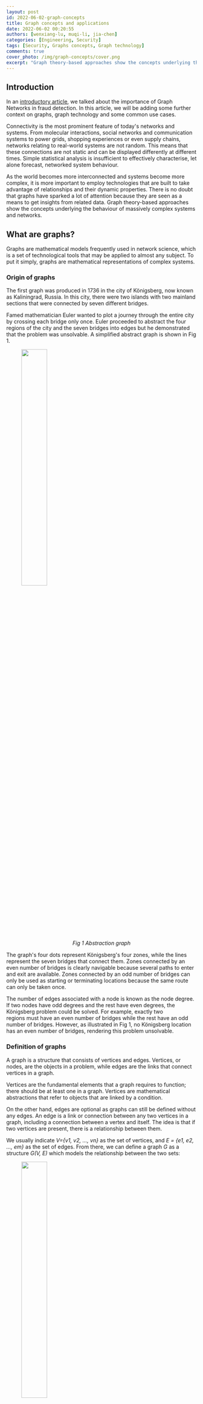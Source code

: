 ```yaml
---
layout: post
id: 2022-06-02-graph-concepts
title: Graph concepts and applications
date: 2022-06-02 00:20:55
authors: [wenxiang-lu, muqi-li, jia-chen]
categories: [Engineering, Security]
tags: [Security, Graphs concepts, Graph technology]
comments: true
cover_photo: /img/graph-concepts/cover.png
excerpt: "Graph theory-based approaches show the concepts underlying the behaviour of massively complex systems and networks. Read to find out how graphs came about, where they can be used and the part they play in graph technology."
---
```


## Introduction

In an [introductory article](/graph-networks), we talked about the importance of Graph Networks in fraud detection. In this article, we will be adding some further context on graphs, graph technology and some common use cases.

Connectivity is the most prominent feature of today's networks and systems. From molecular interactions, social networks and communication systems to power grids, shopping experiences or even supply chains, networks relating to real-world systems are not random. This means that these connections are not static and can be displayed differently at different times. Simple statistical analysis is insufficient to effectively characterise, let alone forecast, networked system behaviour.

As the world becomes more interconnected and systems become more complex, it is more important to employ technologies that are built to take advantage of relationships and their dynamic properties. There is no doubt that graphs have sparked a lot of attention because they are seen as a means to get insights from related data. Graph theory-based approaches show the concepts underlying the behaviour of massively complex systems and networks.

## What are graphs?

Graphs are mathematical models frequently used in network science, which is a set of technological tools that may be applied to almost any subject. To put it simply, graphs are mathematical representations of complex systems.

### Origin of graphs

The first graph was produced in 1736 in the city of Königsberg, now known as Kaliningrad, Russia. In this city, there were two islands with two mainland sections that were connected by seven different bridges.

Famed mathematician Euler wanted to plot a journey through the entire city by crossing each bridge only once. Euler proceeded to abstract the four regions of the city and the seven bridges into edges but he demonstrated that the problem was unsolvable. A simplified abstract graph is shown in Fig 1.

<div class="post-image-section"><figure>
  <img src="/img/graph-concepts/image9.png" alt="" style="width:40%"><figcaption align="middle"><i>Fig 1 Abstraction graph</i></figcaption>
  </figure>
</div>

The graph's four dots represent Königsberg's four zones, while the lines represent the seven bridges that connect them. Zones connected by an even number of bridges is clearly navigable because several paths to enter and exit are available. Zones connected by an odd number of bridges can only be used as starting or terminating locations because the same route can only be taken once.

The number of edges associated with a node is known as the node degree. If two nodes have odd degrees and the rest have even degrees, the Königsberg problem could be solved. For example, exactly two regions must have an even number of bridges while the rest have an odd number of bridges. However, as illustrated in Fig 1, no Königsberg location has an even number of bridges, rendering this problem unsolvable.

### Definition of graphs

A graph is a structure that consists of vertices and edges. Vertices, or nodes, are the objects in a problem, while edges are the links that connect vertices in a graph.  

Vertices are the fundamental elements that a graph requires to function; there should be at least one in a graph. Vertices are mathematical abstractions that refer to objects that are linked by a condition.

On the other hand, edges are optional as graphs can still be defined without any edges. An edge is a link or connection between any two vertices in a graph, including a connection between a vertex and itself. The idea is that if two vertices are present, there is a relationship between them.

We usually indicate *V={v1, v2, ..., vn}* as the set of vertices, and *E = {e1, e2, ..., em}* as the set of edges. From there, we can define a graph *G* as a structure *G(V, E)* which models the relationship between the two sets:

<div class="post-image-section"><figure>
  <img src="/img/graph-concepts/image11.png" alt="" style="width:40%"><figcaption align="middle"><i>Fig 2 Graph structure</i></figcaption>
  </figure>
</div>

It is worth noting that the order of the two sets within parentheses matters, because we usually express the vertices first, followed by the edges. A graph *H(X, Y)* is therefore a structure that models the relationship between the set of vertices *X* and the set of edges *Y*, not the other way around.

## Graph data model

Now that we have covered graphs and their typical components, let us move on to graph data models, which help to translate a conceptual view of your data to a logical model. Two common graph data formats are Resource Description Framework (RDF) and Labelled Property Graph (LPG).

### Resource Description Framework (RDF)

RDF is typically used for metadata and facilitates standardised exchange of data based on their relationships. RDFs typically consist of a triple: a subject, a predicate, and an object. A collection of such triples is an RDF graph. This can be depicted as a node and a directed edge diagram, with each triple representing a node-edge-node graph, as shown in Fig 3.

<div class="post-image-section"><figure>
  <img src="/img/graph-concepts/image10.png" alt="" style="width:60%"><figcaption align="middle"><i>Fig 3 RDF graph</i></figcaption>
  </figure>
</div>

The three types of nodes that can exist are:

*   Internationalised Resource Identifiers (IRI) - online resource identification code.
*   Literals - data type value, i.e. text, integer, etc.
*   Blank nodes - have no identification; similar to anonymous or existential variables.

Let us use an example to illustrate this. We have a person with the name Art and we want to plot all his relationships. In this case, the IRI is *http://example.org/art* and this can be shortened by defining a prefix like `ex`.

In this example, the IRI *http://xmlns.com/foaf/0.1/knows* defines the relationship `knows`. We define `foaf` as the prefix for *http://xmlns.com/foaf/0.1/*. The following code snippet shows how a graph like this will look.

```
@prefix foaf: <http://xmlns.com/foaf/0.1/>
@prefix ex: <http://example.org/>

ex:art foaf:knows ex:bob
ex:art foaf:knows ex:bea
ex:bob foaf:knows ex:cal
ex:bob foaf:knows ex:cam
ex:bea foaf:knows ex:coe
ex:bea foaf:knows ex:cory
ex:bea foaf:age 23
ex:bea foaf:based_near_:o1
```

In the last two lines, you can see how a literal and blank node would be depicted in an RDF graph. The variable `foaf:age` is a literal node with the integer value of 23, while `foaf:based_near` is an anonymous spatial entity with a node identifier of underscore. Outside the context of this graph, `o1` is a data identifier with no meaning.

Multiple IRIs, intended for use in RDF graphs, are typically stored in an RDF vocabulary. These IRIs often begin with a common substring known as a namespace IRI. In some cases, namespace IRIs are also associated with a short name known as a namespace prefix. In the example above, *http://xmlns.com/foaf/0.1/* is the namespace IRI and `foaf` and `ex` are namespace prefixes.

*Note: RDF graphs are considered atemporal as they provide a static snapshot of data. They can use appropriate language extensions to communicate information about events or other dynamic properties of entities.*

An RDF dataset is a set of RDF graphs that includes one or more named graphs as well as exactly one default graph. A default graph is one that can be empty, and has no associated IRI or name, while each named graph has an IRI or a blank node corresponding to the RDF graph and its name. If there is no named graph specified in a query, the default graph is queried (hence its name).

### Labelled Property Graph (LPG)

A labelled property graph is made up of nodes, links, and properties. Each node is given a label and a set of characteristics in the form of arbitrary key-value pairs. The keys are strings, and the values can be any data type. A relationship is then defined by adding a directed edge that is labelled and connects two nodes with a set of properties.

In Fig 4, we have an LPG that shows two nodes: art and bea. The bea node has two characteristics, `age` and `proximity`, that are connected by a known edge. This edge has the attribute `since` because it commemorates the year that art and bea first met.

<div class="post-image-section"><figure>
  <img src="/img/graph-concepts/image12.png" alt="" style="width:60%"><figcaption align="middle"><i>Fig 4 Labelled Property Graph: Example 1</i></figcaption>
  </figure>
</div>

Nodes, edges and properties must be defined when designing an LPG data model. In this scenario, `based_near` might not be applicable to all vertices, but they should be defined. You might be wondering, why not represent the city Seattle as a node and add an edge marked as `based_near` that connects a person and the city?

In general, if there is a value linked to a large number of other nodes in the network and it requires additional properties to correlate  with other nodes, it should be represented as a node. In this scenario, the architecture defined in Fig 5 is more appropriate for traversing `based_near` connections. It also gives us the ability to link any new attributes to the `based_near` relationship.

<div class="post-image-section"><figure>
  <img src="/img/graph-concepts/image8.png" alt="" style="width:60%"><figcaption align="middle"><i>Fig 5 Labelled Property Graph: Example 2</i></figcaption>
  </figure>
</div>

Now that we have the context of graphs, let us talk about graph databases, how they help with large data queries and the part they play in Graph Technology.

## Graph database

A graph database is a type of NoSQL database that stores data using network topology. The idea is derived from LPG, which represents data sets with vertices, edges, and attributes.

*   Vertices are instances or entities of data that represent any object to be tracked, such as people, accounts, locations, etc.
*   Edges are the critical concepts in graph databases which represent relationships between vertices. The connections have a direction that can be unidirectional (one-way) or bidirectional (two-way).
*   Properties represent descriptive information associated with vertices. In some cases, edges have properties as well.

Graph databases provide a more conceptual view of data that is closer to reality. Modelling complex linkages becomes simpler because interconnections between data points are given the same weight as the data itself.

### Graph database vs. relational database

Relational databases are currently the industry norm and take a structured approach to data, usually in the form of tables. On the other hand, graph databases are agile and focus on immediate relationship understanding. Neither type is designed to replace the other, so it is important to know what each database type has to offer.

<div class="post-image-section"><figure>
  <img src="/img/graph-concepts/image13.png" alt="" style="width:60%"><figcaption align="middle"><i>Fig 6 Graph database vs relational database</i></figcaption>
  </figure>
</div>

There is a domain for both graph and relational databases. Graph databases outperform typical relational databases, especially in use cases involving complicated relationships, as they take a more naturalistic and flowing approach to data.

The key distinctions between graph and relational databases are summarised in the following table:

| Type | Graph | Relational |
| ------- | ------------ | ------------------- |
| **Format** | Nodes and edges with properties | Tables with rows and columns |
| **Relationships** | Represented with edges between nodes |  Created using foreign keys between tables |
| **Flexibility** | Flexible | Rigid |
| **Complex queries** | Quick and responsive | Requires complex joins |
| **Use case** | Systems with highly connected relationships | Transaction focused systems with more straightforward relationships |

<br/>
<figcaption align="middle"><i>Table. 1 Graph vs. Relational Databases</i></figcaption>

### Advantages and disadvantages

Every database type has its advantages and disadvantages; knowing the distinctions as well as potential options for specific challenges is crucial. Graph databases are a rapidly evolving technology with improved functions compared with other database types.

#### Advantages

Some advantages of graph databases include:

*   Agile and flexible structures.
*   Explicit relationship representation between entities.
*   Real-time query output - speed depends on the number of relationships.

#### Disadvantages

The general disadvantages of graph databases are:

*   No standardised query language; depends on the platform used.
*   Not suitable for transactional-based systems.
*   Small user base, making it hard to find troubleshooting support.

## Graph technology

Graph technology is the next step in improving analytics delivery. Traditional analytics is insufficient to meet complicated business operations, distribution, and analytical concerns as data quantities expand.

Graph technology aids in the discovery of unknown correlations in data that would otherwise go undetected or unanalysed. When the term graph is used to describe a topic, three distinct concepts come to mind: graph theory, graph analytics, and graph data management.

*   Graph theory - A mathematical notion that uses stack ordering to find paths, linkages, and networks of logical or physical objects, as well as their relationships. Can be used to model molecules, telephone lines, transport routes, manufacturing processes, and many other things.
*   Graph analytics - The application of graph theory to uncover nodes, edges, and data linkages that may be assigned semantic attributes. Can examine potentially interesting connections in data found in traditional analysis solutions, using node and edge relationships.
*   Graph database - A type of storage for data generated by graph analytics. Filling a knowledge graph, which is a model in data that indicates a common usage of acquired knowledge or data sets expressing a frequently held notion, is a typical use case for graph analytics output.

While the architecture and terminology are sometimes misunderstood, graph analytics' output can be viewed through visualisation tools, knowledge graphs, particular applications, and even some advanced dashboard capabilities of business intelligence tools. All three concepts above are frequently used to improve system efficiency and even to assist in dynamic data management. In this approach, graph theory and analysis are inextricably linked, and analysis may always rely on graph databases.

## Graph-centric user stories

#### Fraud detection

Traditional fraud prevention methods concentrate on discrete data points such as individual accounts, devices, or IP addresses. However, today's sophisticated fraudsters avoid detection by building fraud rings using stolen and fake identities. To detect such fraud rings, we need to look beyond individual data points to the linkages that connect them.

Graph technology greatly transcends the capabilities of a relational database, by revealing hard-to-find patterns. Enterprise businesses also employ Graph technology to supplement their existing fraud detection skills to tackle a wide range of financial crimes, including first-party bank fraud, fraud, and money laundering.

#### Real-time recommendations

An online business's success depends on systems that can generate meaningful recommendations in real time. To do so, we need the capacity to correlate product, customer, inventory, supplier, logistical, and even social sentiment data in real time. Furthermore, a real-time recommendation engine must be able to record any new interests displayed during the consumer’s current visit in real time, which batch processing cannot do.

Graph databases outperform relational and other NoSQL data stores in terms of delivering real-time suggestions. Graph databases can easily integrate different types of data to get insights into consumer requirements and product trends, making them an increasingly popular alternative to traditional relational databases.

#### Supply chain management

With complicated scenarios like supply chains, there are many different parties involved and companies need to stay vigilant in detecting issues like fraud, contamination, high-risk areas or unknown product sources. This means that there is a need to efficiently process large amounts of data and ensure transparency throughout the supply chain.

To have a transparent supply chain, relationships between each product and party need to be mapped out, which means there will be deep linkages. Graph databases are great for these as they are designed to search and analyse data with deep links. This means they can process enormous amounts of data without performance issues.

#### Identity and access management

Managing multiple changing roles, groups, products and authorisations can be difficult, especially in large organisations. Graph technology integrates your data and allows quick and effective identity and access control. It also allows you to track all identity and access authorisations and inheritances with significant depth and real-time insights.

#### Network and IT operations

Because of the scale and complexity of network and IT infrastructure, you need a configuration management database (CMDB) that is far more capable than relational databases. Neptune is an example of a CMDB and graph database that allows you to correlate your network, data centre, and IT assets to aid troubleshooting, impact analysis, and capacity or outage planning.

A graph database allows you to integrate various monitoring tools and acquire important insights into the complicated relationships that exist between various network or data centre processes. Possible applications of graphs in network and IT operations range from dependency management to automated microservice monitoring.

#### Risk assessment and monitoring

Risk assessment is crucial in the fintech business. With multiple sources of credit data such as ecommerce sites, mobile wallets and loan repayment records, it can be difficult to accurately assess an individual’s credit risk. Graph Technology makes it possible to combine these data sources, quantify an individual’s fraud risk and even generate full credit reviews.

One clear example of this is [IceKredit](https://www.globenewswire.com/news-release/2018/08/29/1558324/0/en/FinTech-Pioneer-IceKredit-Transforms-the-Credit-Market-With-TigerGraph.html), which employs artificial intelligence (AI) and machine learning (ML) techniques to make better risk-based decisions. With Graph technology, IceKredit has also successfully detected unreported links and increased efficiency of financial crime investigations.

#### Social network

Whether you're using stated social connections or inferring links based on behaviour, social graph databases like Neptune introduce possibilities for building new social networks or integrating existing social graphs into commercial applications.

Having a data model that is identical to your domain model allows you to better understand your data, communicate more effectively, and save time. By decreasing the time spent data modelling, graph databases increase the quality and speed of development for your social network application.

#### Artificial intelligence (AI) and machine learning (ML)

AI and ML use statistical and analytical approaches to find patterns in data and provide insights. However, there are two prevalent concerns that arise - the quality of data and effectiveness of the analytics. Some AI and ML solutions have poor accuracy because there is not enough training data or variants that have a high correlation to the outcome.

These ML data issues can be solved with graph databases as it’s possible to connect and traverse links, as well as supplement raw data. With Graph technology, ML systems can recognise each column as a “feature” and each connection as a distinct characteristic, and then be able to identify data patterns and train themselves to recognise these relationships.

## Conclusion

Graphs are a great way to visually represent complex systems and can be used to easily detect patterns or relationships between entities. To help improve graphs’ ability to detect patterns early, businesses should consider using Graph technology, which is the next step in improving analytics delivery.

Graph technology typically consists of:

*   **Graph theory** - Used to find paths, linkages and networks of logical or physical objects.
*   **Graph analytics** - Application of graph theory to uncover nodes, edges, and data linkages.
*   **Graph database** - Storage for data generated by graph analytics.

Although predominantly used in fraud detection, Graph technology has many other use cases such as making real-time recommendations based on consumer behaviour, identity and access control, risk assessment and monitoring, AI and ML, and many more.

In our next blog article, we will be talking about how our Graph Visualisation Platform enhances Grab’s fraud detection methods.

## Speak to us
GrabDefence is a proprietary fraud prevention platform built by Grab, Southeast Asia’s leading superapp. Since 2019, the GrabDefence team has shared its fraud management capabilities and platform with enterprises and startups to leverage Grab’s advanced AI/ML models, hyper local insights and patented device intelligence technologies.

To learn more about GrabDefence or to speak to our fraud management experts, contact us at [gd.contact@grabtaxi.com](mailto:gd.contact@grabtaxi.com).

## References

1. [https://www.baeldung.com/cs/graph-theory-intro](https://www.baeldung.com/cs/graph-theory-intro)
2. [https://web.stanford.edu/class/cs520/2020/notes/What_Are_Graph_Data_Models.html](https://web.stanford.edu/class/cs520/2020/notes/What_Are_Graph_Data_Models.html)

# Join us
Grab is the leading superapp platform in Southeast Asia, providing everyday services that matter to consumers. More than just a ride-hailing and food delivery app, Grab offers a wide range of on-demand services in the region, including mobility, food, package and grocery delivery services, mobile payments, and financial services across 428 cities in eight countries.

Powered by technology and driven by heart, our mission is to drive Southeast Asia forward by creating economic empowerment for everyone. If this mission speaks to you, [join our team](https://grab.careers/) today!
